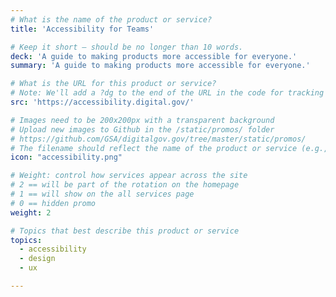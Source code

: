 ```yaml
---
# What is the name of the product or service?
title: 'Accessibility for Teams'

# Keep it short — should be no longer than 10 words.
deck: 'A guide to making products more accessible for everyone.'
summary: 'A guide to making products more accessible for everyone.'

# What is the URL for this product or service?
# Note: We'll add a ?dg to the end of the URL in the code for tracking purposes
src: 'https://accessibility.digital.gov/'

# Images need to be 200x200px with a transparent background
# Upload new images to Github in the /static/promos/ folder
# https://github.com/GSA/digitalgov.gov/tree/master/static/promos/
# The filename should reflect the name of the product or service (e.g., challenge-gov.png)
icon: "accessibility.png"

# Weight: control how services appear across the site
# 2 == will be part of the rotation on the homepage
# 1 == will show on the all services page
# 0 == hidden promo
weight: 2

# Topics that best describe this product or service
topics:
  - accessibility
  - design
  - ux

---
```

